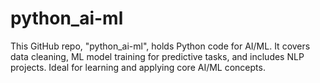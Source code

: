 # python_ai-ml
This GitHub repo, "python_ai-ml", holds Python code for AI/ML. It covers data cleaning, ML model training for predictive tasks, and includes NLP projects. Ideal for learning and applying core AI/ML concepts.
